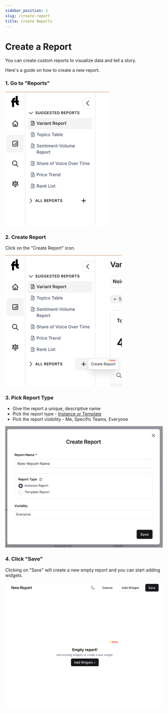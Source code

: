 ```yaml
---
sidebar_position: 1
slug: /create-report
title: Create Reports
---
```


# Create a Report

You can create custom reports to visualize data and tell a story.

Here's a guide on how to create a new report.

### 1. Go to "Reports"

![report-menu](/img/help/reports/report-menu.png)

### 2. Create Report

Click on the "Create Report" icon.

![create-report](/img/help/reports/report-create.png)


### 3. Pick Report Type

- Give the report a unique, descriptive name 
- Pick the report type - [Instance or Template](/reports)
- Pick the report visibility - Me, Specific Teams, Everyone 

![report-modal](/img/help/reports/report-modal.png)


### 4. Click "Save"

Clicking on "Save" will create a new empty report and you can start adding widgets.

![report-empty](/img/help/reports/report-empty.png)






